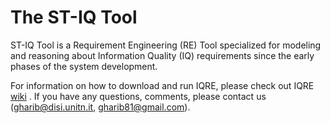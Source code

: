 The ST-IQ Tool
=====
ST-IQ Tool is a Requirement Engineering (RE) Tool specialized for modeling and reasoning about Information Quality (IQ) requirements since the early phases of the system development.

For information on how to download and run IQRE, please check out IQRE   [wiki](https://github.com/disi-unitn-RE-IQ/RE-IQ/wiki) . If you have any questions, comments, please contact us (gharib@disi.unitn.it, gharib81@gmail.com).

